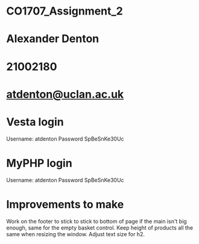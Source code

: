# CO1707_Assignment_2
# Alexander Denton
# 21002180
# atdenton@uclan.ac.uk
# Vesta login
Username: atdenton
Password SpBeSnKe30Uc
# MyPHP login
Username: atdenton
Password SpBeSnKe30Uc
# Improvements to make
Work on the footer to stick to stick to bottom of page if the main isn't big enough, same for the empty basket control.
Keep height of products all the same when resizing the window. Adjust text size for h2.